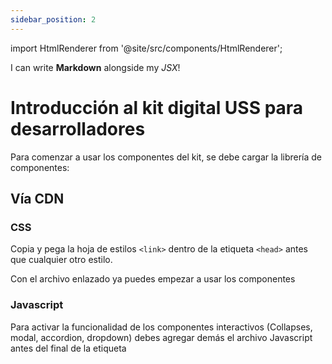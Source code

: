 ```yaml
---
sidebar_position: 2
---
```


import HtmlRenderer from '@site/src/components/HtmlRenderer';

I can write **Markdown** alongside my _JSX_!

# Introducción al kit digital USS para desarrolladores

Para comenzar a usar los componentes del kit, se debe cargar la librería de componentes:

## Vía CDN

### CSS

Copia y pega la hoja de estilos `<link>` dentro de la etiqueta `<head>` antes que cualquier otro estilo.

<HtmlRenderer  category="buttons" component="primary" title="Boton primario" />
<HtmlRenderer  category="navigation" component="pagination" title="Boton primario"/>
<HtmlRenderer  category="navigation" component="breadcrumb" title="Boton primario" />
<HtmlRenderer  category="content" component="accordion" title="Boton primario" height="440px" responsive/>

Con el archivo enlazado ya puedes empezar a usar los componentes

### Javascript

Para activar la funcionalidad de los componentes interactivos (Collapses, modal, accordion, dropdown) debes agregar demás el archivo Javascript antes del final de la etiqueta

